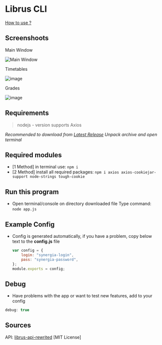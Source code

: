 # Librus CLI

[How to use ?](#requirements)

## Screenshoots
Main Window

![Main Window](https://github.com/kbaraniak/librusCLI/assets/90936580/533a708a-319f-4fcf-8e48-e9f011bc7fcc)

Timetables

![image](https://github.com/kbaraniak/librusCLI/assets/90936580/12253ce7-5d32-4cde-a695-83e78c4d41af)

Grades

![image](https://github.com/kbaraniak/librusCLI/assets/90936580/0a75013a-b009-4a5f-a6aa-2f60a792dfe7)





## Requirements
> nodejs - version supports Axios

*Recommended to download from [Latest Release](https://github.com/kbaraniak/librusCLI/releases/latest)*
*Unpack archive and open terminal*


## Required modules
- [1 Method] in terminal use: ``npm i``
- [2 Method] install all required packages:
``npm i axios axios-cookiejar-support node-strings tough-cookie``

## Run this program
- Open terminal/console on directory downloaded file
   Type command: ``node app.js``

## Example Config
- Config is generated automatically, if you have a problem, copy below text to the **config.js** file

    ```js
    var config = {
        login: "synergia-login",
        pass: "synergia-password",
    };
    module.exports = config;
    ```
## Debug
- Have problems with the app or want to test new features, add to your config
```js
debug: true
```

## Sources
API: [librus-api-rewrited](https://github.com/kbaraniak/librus-api-rewrited) [MIT License]

